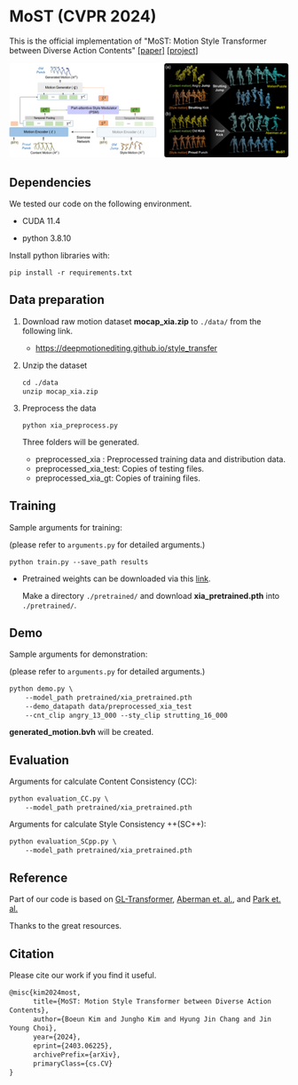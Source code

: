 # MoST (CVPR 2024)

This is the official implementation of "MoST: Motion Style Transformer between Diverse Action Contents" [[paper]](https://arxiv.org/abs/2403.06225) [[project]](https:)




![framework](https://github.com/Boeun-Kim/MoST/blob/main/figures/overview.png)



 ## Dependencies

We tested our code on the following environment.

- CUDA 11.4

- python 3.8.10

  

Install python libraries with:

```
pip install -r requirements.txt
```



## Data preparation

1. Download raw motion dataset **mocap_xia.zip** to `./data/` from the following link.

   - https://deepmotionediting.github.io/style_transfer 

   

2. Unzip the dataset

   ```
   cd ./data
   unzip mocap_xia.zip
   ```

   

3. Preprocess the data

   ```
   python xia_preprocess.py
   ```

   Three folders will be generated.

   - preprocessed_xia : Preprocessed training data and distribution data.
   - preprocessed_xia_test: Copies of testing files.
   - preprocessed_xia_gt: Copies of training files.



## Training

Sample arguments for training:

(please refer to `arguments.py` for detailed arguments.)

```
python train.py --save_path results
```



- Pretrained weights can be downloaded via this [link]( https://drive.google.com/file/d/1yhkAoyDLJHRsJE5HWcyoJ2tprsyZ3msF/view?usp=sharing.). 

  Make a directory `./pretrained/` and download **xia_pretrained.pth** into `./pretrained/`.



## Demo

Sample arguments for demonstration:

(please refer to `arguments.py` for detailed arguments.)

```
python demo.py \
    --model_path pretrained/xia_pretrained.pth
    --demo_datapath data/preprocessed_xia_test
    --cnt_clip angry_13_000 --sty_clip strutting_16_000 
```

**generated_motion.bvh** will be created.



## Evaluation

Arguments for calculate Content Consistency (CC):

```
python evaluation_CC.py \
	--model_path pretrained/xia_pretrained.pth
```



Arguments for calculate Style Consistency ++(SC++):

```
python evaluation_SCpp.py \
	--model_path pretrained/xia_pretrained.pth
```



## Reference

Part of our code is based on [GL-Transformer](https://github.com/Boeun-Kim/GL-Transformer), [Aberman et. al.](https://deepmotionediting.github.io/style_transfer), and [Park et. al.](https://github.com/soomean/Diverse-Motion-Stylization)

Thanks to the great resources.



## Citation

Please cite our work if you find it useful.

```
@misc{kim2024most,
      title={MoST: Motion Style Transformer between Diverse Action Contents}, 
      author={Boeun Kim and Jungho Kim and Hyung Jin Chang and Jin Young Choi},
      year={2024},
      eprint={2403.06225},
      archivePrefix={arXiv},
      primaryClass={cs.CV}
}
```
